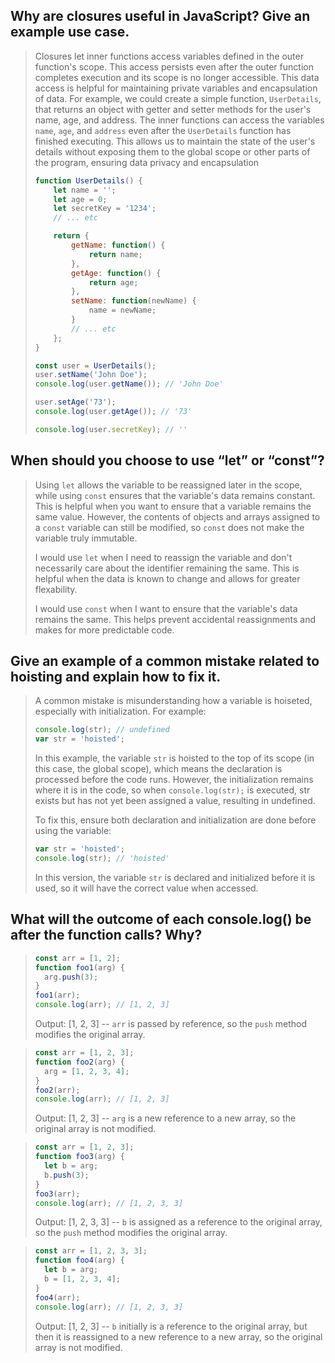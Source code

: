 ## Why are closures useful in JavaScript? Give an example use case.
> Closures let inner functions access variables defined in the outer function's scope. This access persists even after the outer function completes execution and its scope is no longer accessible. This data access is helpful for maintaining private variables and encapsulation of data. For example, we could create a simple function, `UserDetails`, that returns an object with getter and setter methods for the user's name, age, and address. The inner functions can access the variables `name`, `age`, and `address` even after the `UserDetails` function has finished executing. This allows us to maintain the state of the user's details without exposing them to the global scope or other parts of the program, ensuring data privacy and encapsulation
> ```js
> function UserDetails() {
>     let name = '';
>     let age = 0;
>     let secretKey = '1234';
>     // ... etc
> 
>     return {
>         getName: function() {
>             return name;
>         },
>         getAge: function() {
>             return age;
>         },
>         setName: function(newName) {
>             name = newName;
>         }
>         // ... etc
>     };
> }
>
> const user = UserDetails();
> user.setName('John Doe');
> console.log(user.getName()); // 'John Doe'
> 
> user.setAge('73');
> console.log(user.getAge()); // '73'
>
> console.log(user.secretKey); // ''
> ```

## When should you choose to use “let” or “const”?
> Using `let` allows the variable to be reassigned later in the scope, while using `const` ensures that the variable's data remains constant. This is helpful when you want to ensure that a variable remains the same value. However, the contents of objects and arrays assigned to a `const` variable can still be modified, so `const` does not make the variable truly immutable.
>
> I would use `let` when I need to reassign the variable and don't necessarily care about the identifier remaining the same. This is helpful when the data is known to change and allows for greater flexability.
>
> I would use `const` when I want to ensure that the variable's data remains the same. This helps prevent accidental reassignments and makes for more predictable code. 

## Give an example of a common mistake related to hoisting and explain how to fix it.
> A common mistake is misunderstanding how a variable is hoiseted, especially with initialization. For example:
> ```js
> console.log(str); // undefined
> var str = 'hoisted';
> ```
> In this example, the variable `str` is hoisted to the top of its scope (in this case, the global scope), which means the declaration is processed before the code runs. However, the initialization remains where it is in the code, so when `console.log(str);` is executed, str exists but has not yet been assigned a value, resulting in undefined.
>
> To fix this, ensure both declaration and initialization are done before using the variable:
> ```js
> var str = 'hoisted';
> console.log(str); // 'hoisted'
> ```
> In this version, the variable `str` is declared and initialized before it is used, so it will have the correct value when accessed.

## What will the outcome of each console.log() be after the function calls? Why?
> ```js
> const arr = [1, 2];
> function foo1(arg) {
>   arg.push(3);
> }
> foo1(arr);
> console.log(arr); // [1, 2, 3]
> ```
> Output: [1, 2, 3] -- `arr` is passed by reference, so the `push` method modifies the original array.

> ```js
> const arr = [1, 2, 3];
> function foo2(arg) {
>   arg = [1, 2, 3, 4];
> }
> foo2(arr);
> console.log(arr); // [1, 2, 3]
> ```
> Output: [1, 2, 3] -- `arg` is a new reference to a new array, so the original array is not modified.

> ```js
> const arr = [1, 2, 3];
> function foo3(arg) {
>   let b = arg;
>   b.push(3);
> }
> foo3(arr);
> console.log(arr); // [1, 2, 3, 3]
> ```
> Output: [1, 2, 3, 3] -- `b` is assigned as a reference to the original array, so the `push` method modifies the original array.

> ```js
> const arr = [1, 2, 3, 3];
> function foo4(arg) {
>   let b = arg;
>   b = [1, 2, 3, 4];
> }
> foo4(arr);
> console.log(arr); // [1, 2, 3, 3]
> ```
> Output: [1, 2, 3] -- `b` initially is a reference to the original array, but then it is reassigned to a new reference to a new array, so the original array is not modified.